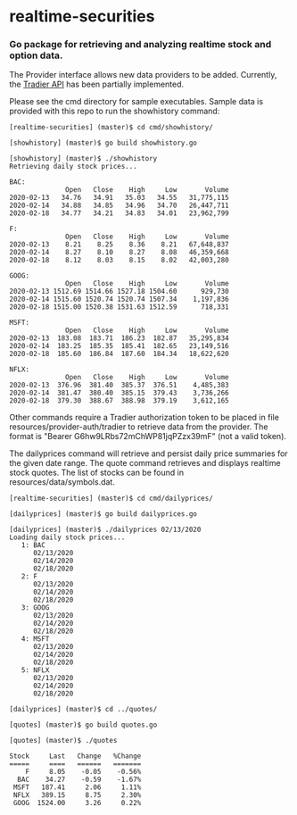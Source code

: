 # realtime-securities
### Go package for retrieving and analyzing realtime stock and option data.

The Provider interface allows new data providers to be added.  Currently, the [Tradier API](https://documentation.tradier.com/brokerage-api) has been partially implemented.

Please see the cmd directory for sample executables.  Sample data is provided with this repo to run the showhistory command:
```
[realtime-securities] (master)$ cd cmd/showhistory/

[showhistory] (master)$ go build showhistory.go

[showhistory] (master)$ ./showhistory
Retrieving daily stock prices...

BAC:
              Open   Close    High     Low       Volume
2020-02-13   34.76   34.91   35.03   34.55   31,775,115
2020-02-14   34.88   34.85   34.96   34.70   26,447,711
2020-02-18   34.77   34.21   34.83   34.01   23,962,799

F:
              Open   Close    High     Low       Volume
2020-02-13    8.21    8.25    8.36    8.21   67,648,837
2020-02-14    8.27    8.10    8.27    8.08   46,359,668
2020-02-18    8.12    8.03    8.15    8.02   42,003,280

GOOG:
              Open   Close    High     Low       Volume
2020-02-13 1512.69 1514.66 1527.18 1504.60      929,730
2020-02-14 1515.60 1520.74 1520.74 1507.34    1,197,836
2020-02-18 1515.00 1520.38 1531.63 1512.59      718,331

MSFT:
              Open   Close    High     Low       Volume
2020-02-13  183.08  183.71  186.23  182.87   35,295,834
2020-02-14  183.25  185.35  185.41  182.65   23,149,516
2020-02-18  185.60  186.84  187.60  184.34   18,622,620

NFLX:
              Open   Close    High     Low       Volume
2020-02-13  376.96  381.40  385.37  376.51    4,485,383
2020-02-14  381.47  380.40  385.15  379.43    3,736,266
2020-02-18  379.30  388.67  388.98  379.19    3,612,165
```

Other commands require a Tradier authorization token to be placed in file resources/provider-auth/tradier to retrieve data from the provider.  The format is "Bearer G6hw9LRbs72mChWP81jqPZzx39mF" (not a valid token).

The dailyprices command will retrieve and persist daily price summaries for the given date range.  The quote command retrieves and displays realtime stock quotes.  The list of stocks can be found in resources/data/symbols.dat.

```
[realtime-securities] (master)$ cd cmd/dailyprices/

[dailyprices] (master)$ go build dailyprices.go

[dailyprices] (master)$ ./dailyprices 02/13/2020
Loading daily stock prices...
   1: BAC
      02/13/2020
      02/14/2020
      02/18/2020
   2: F
      02/13/2020
      02/14/2020
      02/18/2020
   3: GOOG
      02/13/2020
      02/14/2020
      02/18/2020
   4: MSFT
      02/13/2020
      02/14/2020
      02/18/2020
   5: NFLX
      02/13/2020
      02/14/2020
      02/18/2020

[dailyprices] (master)$ cd ../quotes/

[quotes] (master)$ go build quotes.go

[quotes] (master)$ ./quotes

Stock     Last   Change   %Change
=====     ====   ======   =======
    F     8.05    -0.05    -0.56%
  BAC    34.27    -0.59    -1.67%
 MSFT   187.41     2.06     1.11%
 NFLX   389.15     8.75     2.30%
 GOOG  1524.00     3.26     0.22%
```
